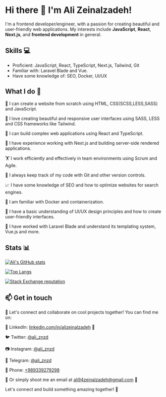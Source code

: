 # Hi there 👋 I'm Ali Zeinalzadeh!

I'm a frontend developer/engineer, with a passion for creating beautiful and user-friendly web applications. My interests include **JavaScript**, **React**, **Next.js**, and **frontend development** in general.


## Skills 💻 

- Proficient: JavaScript, React, TypeScript, Next.js, Tailwind, Git
- Familiar with: Laravel Blade and Vue.
- Have some knowledge of: SEO, Docker, UI/UX


## What I do 🚀

🚀 I can create a website from scratch using HTML, CSS(SCSS,LESS,SASS) and JavaScript.

💅 I love creating beautiful and responsive user interfaces using SASS, LESS and CSS frameworks like Tailwind.

🤖 I can build complex web applications using React and TypeScript.

🚀 I have experience working with Next.js and building server-side rendered applications.

🏋️ I work efficiently and effectively in team environments using Scrum and Agile.

🐙 I always keep track of my code with Git and other version controls.

📈 I have some knowledge of SEO and how to optimize websites for search engines.

🐳 I am familiar with Docker and containerization.

🎨 I have a basic understanding of UI/UX design principles and how to create user-friendly interfaces.

🔪 I have worked with Laravel Blade and understand its templating system, Vue.js and more.


## Stats 📊

[![Ali's GitHub stats](https://github-readme-stats.vercel.app/api?username=alizeinalzadeh&show_icons=true&theme=radical)](https://github.com/alizeinalzadeh)

[![Top Langs](https://github-readme-stats.vercel.app/api/top-langs/?username=alizeinalzadeh&layout=compact&theme=radical)](https://github.com/alizeinalzadeh)

[![Stack Exchange reputation](https://img.shields.io/stackexchange/stackoverflow/r/8664557.svg)](https://stackoverflow.com/users/8664557)


## 📫 Get in touch

🤝 Let's connect and collaborate on cool projects together! You can find me on:

💼 LinkedIn: [linkedin.com/in/alizeinalzadeh](https://www.linkedin.com/in/alizeinalzadeh/) 🤵

🐦 Twitter: [@ali_znzd](https://twitter.com/ali_znzd)

📷 Instagram: [@ali_znzd](https://instagram.com/ali_znzd)

💬 Telegram: [@ali_znzd](https://telegram.me/ali_znzd)

📱 Phone: [+989339279298](tel:+989339279298)

📩 Or simply shoot me an email at ali94zeinalzadeh@gmail.com 💌



Let's connect and build something amazing together! 🚀
